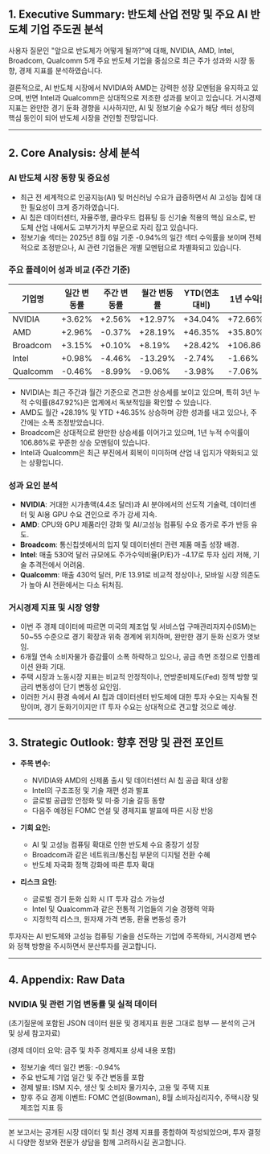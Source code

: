 ## 1. Executive Summary: 반도체 산업 전망 및 주요 AI 반도체 기업 주도권 분석

사용자 질문인 "앞으로 반도체가 어떻게 될까?"에 대해, NVIDIA, AMD, Intel, Broadcom, Qualcomm 5개 주요 반도체 기업을 중심으로 최근 주가 성과와 시장 동향, 경제 지표를 분석하였습니다.

결론적으로, AI 반도체 시장에서 NVIDIA와 AMD는 강력한 성장 모멘텀을 유지하고 있으며, 반면 Intel과 Qualcomm은 상대적으로 저조한 성과를 보이고 있습니다. 거시경제 지표는 완만한 경기 둔화 경향을 시사하지만, AI 및 정보기술 수요가 해당 섹터 성장의 핵심 동인이 되어 반도체 시장을 견인할 전망입니다.

---

## 2. Core Analysis: 상세 분석

### AI 반도체 시장 동향 및 중요성

- 최근 전 세계적으로 인공지능(AI) 및 머신러닝 수요가 급증하면서 AI 고성능 칩에 대한 필요성이 크게 증가하였습니다.
- AI 칩은 데이터센터, 자율주행, 클라우드 컴퓨팅 등 신기술 적용의 핵심 요소로, 반도체 산업 내에서도 고부가가치 부문으로 자리 잡고 있습니다.
- 정보기술 섹터는 2025년 8월 6일 기준 -0.94%의 일간 섹터 수익률을 보이며 전체적으로 조정받으나, AI 관련 기업들은 개별 모멘텀으로 차별화되고 있습니다.

### 주요 플레이어 성과 비교 (주간 기준)

| 기업명    | 일간 변동률 | 주간 변동률 | 월간 변동률 | YTD(연초 대비) | 1년 수익률 | 3년 수익률  |
|---------|----------|---------|---------|--------------|----------|----------|
| NVIDIA  | +3.62%   | +2.56%  | +12.97% | +34.04%      | +72.66%  | +847.92% |
| AMD     | +2.96%   | -0.37%  | +28.19% | +46.35%      | +35.80%  | +72.79%  |
| Broadcom| +3.15%   | +0.10%  | +8.19%  | +28.42%      | +106.86% | +439.90% |
| Intel   | +0.98%   | -4.46%  | -13.29% | -2.74%       | -1.66%   | -44.90%  |
| Qualcomm| -0.46%   | -8.99%  | -9.06%  | -3.98%       | -7.06%   | -1.80%   |

- NVIDIA는 최근 주간과 월간 기준으로 견고한 상승세를 보이고 있으며, 특히 3년 누적 수익률(847.92%)은 업계에서 독보적임을 확인할 수 있습니다.
- AMD도 월간 +28.19% 및 YTD +46.35% 상승하며 강한 성과를 내고 있으나, 주간에는 소폭 조정받았습니다.
- Broadcom은 상대적으로 완만한 상승세를 이어가고 있으며, 1년 누적 수익률이 106.86%로 꾸준한 상승 모멘텀이 있습니다.
- Intel과 Qualcomm은 최근 부진에서 회복이 미미하며 산업 내 입지가 약화되고 있는 상황입니다.

### 성과 요인 분석

- **NVIDIA**: 거대한 시가총액(4.4조 달러)과 AI 분야에서의 선도적 기술력, 데이터센터 및 AI용 GPU 수요 견인으로 주가 강세 지속.
- **AMD**: CPU와 GPU 제품라인 강화 및 AI/고성능 컴퓨팅 수요 증가로 주가 반등 유도.
- **Broadcom**: 통신칩셋에서의 입지 및 데이터센터 관련 제품 매출 성장 배경.
- **Intel**: 매출 530억 달러 규모에도 주가수익비율(P/E)가 -4.17로 투자 심리 저해, 기술 추격전에서 어려움.
- **Qualcomm**: 매출 430억 달러, P/E 13.91로 비교적 정상이나, 모바일 시장 의존도가 높아 AI 전환에서는 다소 뒤처짐.

### 거시경제 지표 및 시장 영향

- 이번 주 경제 데이터에 따르면 미국의 제조업 및 서비스업 구매관리자지수(ISM)는 50~55 수준으로 경기 확장과 위축 경계에 위치하며, 완만한 경기 둔화 신호가 엿보임.
- 6개월 연속 소비자물가 증감률이 소폭 하락하고 있으나, 공급 측면 조정으로 인플레이션 완화 기대.
- 주택 시장과 노동시장 지표는 비교적 안정적이나, 연방준비제도(Fed) 정책 방향 및 금리 변동성이 단기 변동성 요인임.
- 이러한 거시 환경 속에서 AI 칩과 데이터센터 반도체에 대한 투자 수요는 지속될 전망이며, 경기 둔화기이지만 IT 투자 수요는 상대적으로 견고할 것으로 예상.

---

## 3. Strategic Outlook: 향후 전망 및 관전 포인트

- **주목 변수:**
  - NVIDIA와 AMD의 신제품 출시 및 데이터센터 AI 칩 공급 확대 상황
  - Intel의 구조조정 및 기술 재편 성과 발표
  - 글로벌 공급망 안정화 및 미·중 기술 갈등 동향
  - 다음주 예정된 FOMC 연설 및 경제지표 발표에 따른 시장 반응

- **기회 요인:**
  - AI 및 고성능 컴퓨팅 확대로 인한 반도체 수요 중장기 성장
  - Broadcom과 같은 네트워크/통신칩 부문의 디지털 전환 수혜
  - 반도체 자국화 정책 강화에 따른 투자 확대

- **리스크 요인:**
  - 글로벌 경기 둔화 심화 시 IT 투자 감소 가능성
  - Intel 및 Qualcomm과 같은 전통적 기업들의 기술 경쟁력 약화
  - 지정학적 리스크, 원자재 가격 변동, 환율 변동성 증가

투자자는 AI 반도체와 고성능 컴퓨팅 기술을 선도하는 기업에 주목하되, 거시경제 변수와 정책 방향을 주시하면서 분산투자를 권고합니다.

---

## 4. Appendix: Raw Data

### NVIDIA 및 관련 기업 변동률 및 실적 데이터

(초기질문에 포함된 JSON 데이터 원문 및 경제지표 원문 그대로 첨부 — 분석의 근거 및 상세 참고자료)  

(경제 데이터 요약: 금주 및 차주 경제지표 상세 내용 포함)

- 정보기술 섹터 일간 변동: -0.94%
- 주요 반도체 기업 일간 및 주간 변동률 포함
- 경제 발표: ISM 지수, 생산 및 소비자 물가지수, 고용 및 주택 지표
- 향후 주요 경제 이벤트: FOMC 연설(Bowman), 8월 소비자심리지수, 주택시장 및 제조업 지표 등

---

본 보고서는 공개된 시장 데이터 및 최신 경제 지표를 종합하여 작성되었으며, 투자 결정 시 다양한 정보와 전문가 상담을 함께 고려하시길 권고합니다.